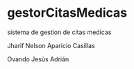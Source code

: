 # gestorCitasMedicas

sistema de gestion de citas medicas

Jharif Nelson Aparicio Casillas

Ovando Jesùs Adrián
